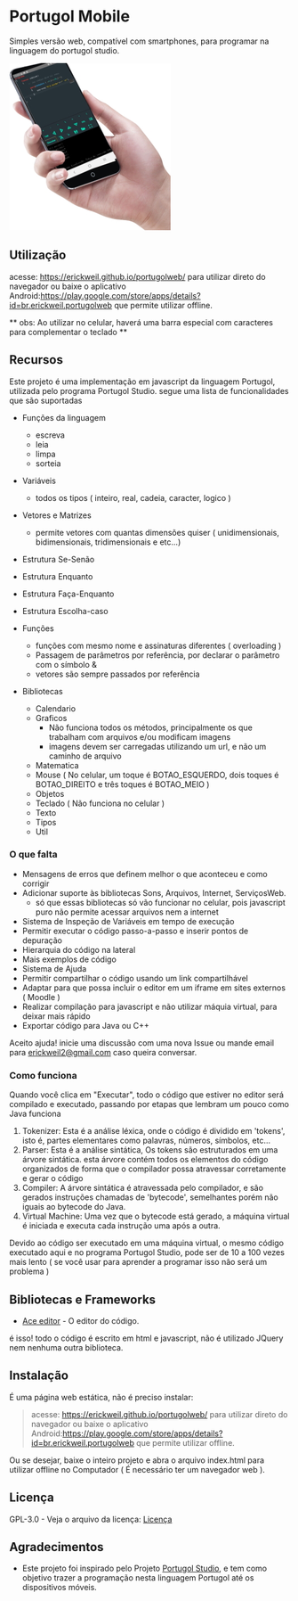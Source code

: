 # Portugol Mobile
Simples versão web, compatível com smartphones, para programar na linguagem do portugol studio.


![Site no celular](celular.jpeg)

## Utilização

acesse: <a>https://erickweil.github.io/portugolweb/</a> para utilizar direto do navegador
ou baixe o aplicativo Android:<a>https://play.google.com/store/apps/details?id=br.erickweil.portugolweb</a> que permite utilizar offline.

** obs: Ao utilizar no celular, haverá uma barra especial com caracteres para complementar o teclado **

## Recursos

Este projeto é uma implementação em javascript da linguagem Portugol, utilizada pelo programa Portugol Studio.
segue uma lista de funcionalidades que são suportadas

- Funções da linguagem
	- escreva
	- leia
	- limpa
	- sorteia
- Variáveis
	- todos os tipos ( inteiro, real, cadeia, caracter, logico )
- Vetores e Matrizes
	- permite vetores com quantas dimensões quiser ( unidimensionais, bidimensionais, tridimensionais e etc...)
- Estrutura Se-Senão
- Estrutura Enquanto
- Estrutura Faça-Enquanto
- Estrutura Escolha-caso

- Funções
	- funções com mesmo nome e assinaturas diferentes ( overloading )
	- Passagem de parâmetros por referência, por declarar o parâmetro com o símbolo &
	- vetores são sempre passados por referência

- Bibliotecas
	- Calendario
	- Graficos
		- Não funciona todos os métodos, principalmente os que trabalham com arquivos e/ou modificam imagens
		- imagens devem ser carregadas utilizando um url, e não um caminho de arquivo
	- Matematica
	- Mouse ( No celular, um toque é BOTAO_ESQUERDO, dois toques é BOTAO_DIREITO e três toques é BOTAO_MEIO )
	- Objetos
	- Teclado ( Não funciona no celular )
	- Texto
	- Tipos
	- Util
	
### O que falta
	
- Mensagens de erros que definem melhor o que aconteceu e como corrigir
- Adicionar suporte às bibliotecas Sons, Arquivos, Internet, ServiçosWeb.
	- só que essas bibliotecas só vão funcionar no celular, pois javascript puro não permite acessar arquivos nem a internet
- Sistema de Inspeção de Variáveis em tempo de execução
- Permitir executar o código passo-a-passo e inserir pontos de depuração
- Hierarquia do código na lateral
- Mais exemplos de código
- Sistema de Ajuda
- Permitir compartilhar o código usando um link compartilhável
- Adaptar para que possa incluir o editor em um iframe em sites externos ( Moodle )
- Realizar compilação para javascript e não utilizar máquia virtual, para deixar mais rápido
- Exportar código para Java ou C++

Aceito ajuda! 
  inicie uma discussão com uma nova Issue ou mande email para erickweil2@gmail.com caso queira conversar.

### Como funciona

Quando você clica em "Executar", todo o código que estiver no editor será compilado e executado, passando por etapas que lembram um pouco como Java funciona

1. Tokenizer: 
	Esta é a análise léxica, onde o código é dividido em 'tokens', isto é, partes elementares como palavras, números, símbolos, etc... 
2. Parser:
	Esta é a análise sintática, Os tokens são estruturados em uma árvore sintática. esta árvore contém todos os elementos do código organizados de forma que o compilador possa atravessar corretamente e gerar o código
3. Compiler:
	A árvore sintática é atravessada pelo compilador, e são gerados instruções chamadas de 'bytecode', semelhantes porém não iguais ao bytecode do Java.
4. Virtual Machine:
	Uma vez que o bytecode está gerado, a máquina virtual é iniciada e executa cada instrução uma após a outra.
	
Devido ao código ser executado em uma máquina virtual, o mesmo código executado aqui e no programa Portugol Studio, pode ser de 10 a 100 vezes mais lento ( se você usar para aprender a programar isso não será um problema )

  
## Bibliotecas e Frameworks

* [Ace editor](https://github.com/ajaxorg/ace) - O editor do código.

é isso! todo o código é escrito em html e javascript, não é utilizado JQuery nem nenhuma outra biblioteca.

## Instalação

É uma página web estática, não é preciso instalar:

> acesse: <a>https://erickweil.github.io/portugolweb/</a> para utilizar direto do navegador
> ou baixe o aplicativo Android:<a>https://play.google.com/store/apps/details?id=br.erickweil.portugolweb</a> que permite utilizar offline.

Ou se desejar, baixe o inteiro projeto e abra o arquivo index.html para utilizar offline no Computador ( É necessário ter um navegador web ).

## Licença 

GPL-3.0 - Veja o arquivo da licença: [Licença](LICENSE)

## Agradecimentos

* Este projeto foi inspirado pelo Projeto [Portugol Studio](https://github.com/UNIVALI-LITE/Portugol-Studio), e tem como objetivo trazer a programação nesta linguagem Portugol até os dispositivos móveis.